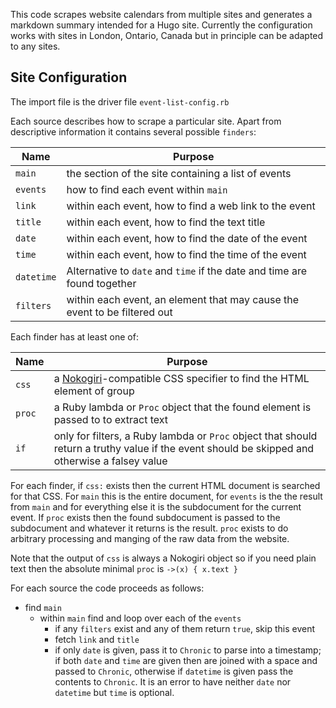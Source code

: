This code scrapes website calendars from multiple sites and generates a markdown summary intended for a Hugo site. Currently the configuration works with sites in London, Ontario, Canada but in principle can be adapted to any sites.

## Site Configuration

The import file is the driver file `event-list-config.rb`

Each source describes how to scrape a particular site. Apart from descriptive information it contains several possible `finders`:

| Name       | Purpose                                                                   |
|------------|---------------------------------------------------------------------------|
| `main`     | the section of the site containing a list of events                       |
| `events`   | how to find each event within `main`                                      |
| `link`     | within each event, how to find a web link to the event                    |
| `title`    | within each event, how to find the text title                             |
| `date`     | within each event, how to find the date of the event                      |
| `time`     | within each event, how to find the time of the event                      |
| `datetime` | Alternative to `date` and `time` if the date and time are found together  |
| `filters`  | within each event, an element that may cause the event to be filtered out |

Each finder has at least one of:

| Name   | Purpose                                                                                                                                        |
|--------|------------------------------------------------------------------------------------------------------------------------------------------------|
| `css`  | a [Nokogiri](https://nokogiri.org/)-compatible CSS specifier to find the HTML element of group                                                 |
| `proc` | a Ruby lambda or `Proc` object that the found element is passed to to extract text                                                             |
| `if`   | only for filters, a Ruby lambda or `Proc` object that should return a truthy value if the event should be skipped and otherwise a falsey value |

For each finder, if `css:` exists then the current HTML document is searched for that CSS. For `main` this is the entire document, for `events` is the the result from `main` and for everything else it is the subdocument for the current event. If `proc` exists then the found subdocument is passed to the subdocument and whatever it returns is the result. `proc` exists to do arbitrary processing and manging of the raw data from the website.

Note that the output of `css` is always a Nokogiri object so if you need plain text then the absolute minimal `proc` is `->(x) { x.text }`

For each source the code proceeds as follows:

- find `main`
  - within `main` find and loop over each of the `events`
    - if any `filters` exist and any of them return `true`, skip this event
    - fetch `link` and `title`
    - if only `date` is given, pass it to `Chronic` to parse into a timestamp; if both `date` and `time` are
      given then are joined with a space and passed to `Chronic`, otherwise if `datetime` is given pass the
      contents to `Chronic`. It is an error to have neither `date` nor `datetime` but `time` is optional.

